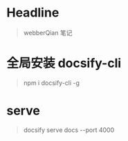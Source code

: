 <!--
 * @Author: 钱巍
 * @Date: 2023-01-05 17:26:54
 * @LastEditTime: 2023-03-09 16:12:28
 * @LastEditors: 钱巍
 * @Description: 
 * @FilePath: \learn\README.md
 * 没有理想，何必远方。
-->
# Headline

> webberQian 笔记

# 全局安装 docsify-cli

> npm i docsify-cli -g

# serve
> docsify serve docs --port 4000
